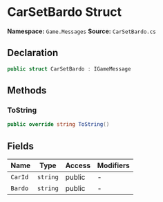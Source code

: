 # CarSetBardo Struct

**Namespace:** `Game.Messages`
**Source:** `CarSetBardo.cs`

## Declaration

```csharp
public struct CarSetBardo : IGameMessage
```

## Methods

### ToString

```csharp
public override string ToString()
```

## Fields

| Name | Type | Access | Modifiers |
|------|------|--------|-----------|
| `CarId` | `string` | public | - |
| `Bardo` | `string` | public | - |

